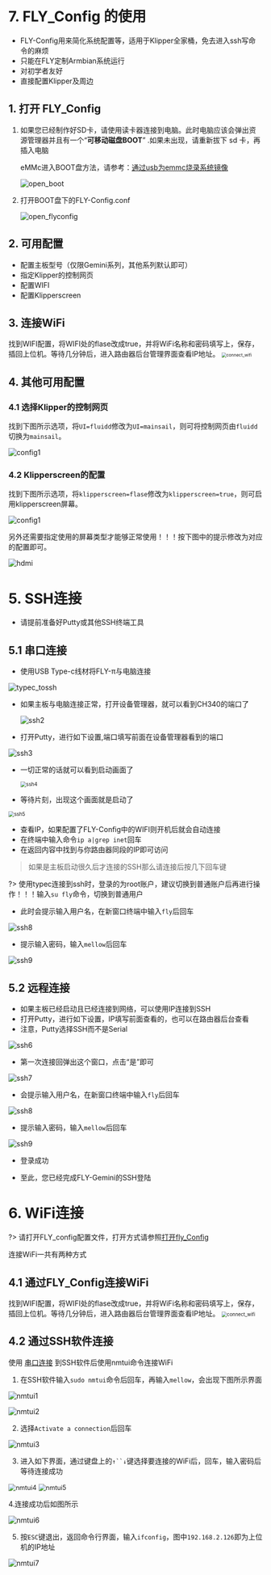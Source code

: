 # 7. FLY_Config 的使用

* FLY-Config用来简化系统配置等，适用于Klipper全家桶，免去进入ssh写命令的麻烦
* 只能在FLY定制Armbian系统运行
* 对初学者友好
* 直接配置Klipper及周边

## 1. 打开 FLY_Config

1. 如果您已经制作好SD卡，请使用读卡器连接到电脑。此时电脑应该会弹出资源管理器并且有一个“**可移动磁盘BOOT**” .如果未出现，请重新拔下 sd 卡，再插入电脑

   eMMc进入BOOT盘方法，请参考：[通过usb为emmc烧录系统镜像](/board/fly_pi/FLY_π_description1?id=_2-通过usb为emmc烧录系统镜像)

   ![open_boot](../../images/boards/fly_pi/open_boot.png)

   

2. 打开BOOT盘下的FLY-Config.conf

   ![open_flyconfig](../../images/boards/fly_pi/open_flyconfig.png)

## 2. 可用配置

* 配置主板型号（仅限Gemini系列，其他系列默认即可）
* 指定Klipper的控制网页
* 配置WIFI
* 配置Klipperscreen

## 3. 连接WiFi

   找到WIFI配置，将WIFI处的flase改成true，并将WiFi名称和密码填写上，保存，插回上位机。等待几分钟后，进入路由器后台管理界面查看IP地址。
<img src="../../images/boards/fly_pi/connect_wifi.png" alt="connect_wifi" style="zoom:60%;" />

## 4. 其他可用配置

### 4.1 选择Klipper的控制网页

找到下图所示选项，将``UI=fluidd``修改为``UI=mainsail``，则可将控制网页由``fluidd``切换为``mainsail``。

![config1](../../images/boards/fly_pi/config1.png)

### 4.2 Klipperscreen的配置

找到下图所示选项，将``klipperscreen=flase``修改为``klipperscreen=true``，则可启用klipperscreen屏幕。

![config1](../../images/boards/fly_pi/config1.png)

另外还需要指定使用的屏幕类型才能够正常使用！！！按下图中的提示修改为对应的配置即可。

![hdmi](../../images/boards/fly_pi/hdmi.png)

# 5. SSH连接

* 请提前准备好Putty或其他SSH终端工具

## 5.1 串口连接

* 使用USB Type-c线材将FLY-π与电脑连接

![typec_tossh](../../images/boards/fly_gemini_v3/typec_tossh.png)

* 如果主板与电脑连接正常，打开设备管理器，就可以看到CH340的端口了

  ![ssh2](../../images/system/ssh2.png)

* 打开Putty，进行如下设置,端口填写前面在设备管理器看到的端口

![ssh3](../../images/system/ssh3.png)

* 一切正常的话就可以看到启动画面了

  <img src="../../images/system/ssh4.png" alt="ssh4" style="zoom:70%;" />

* 等待片刻，出现这个画面就是启动了

<img src="../../images/system/ssh5.png" alt="ssh5" style="zoom:70%;" />

* 查看IP，如果配置了FLY-Config中的WIFI则开机后就会自动连接
* 在终端中输入命令```ip a|grep inet```回车
* 在返回内容中找到与你路由器同段的IP即可访问

> 如果是主板启动很久后才连接的SSH那么请连接后按几下回车键
>

?> 使用typec连接到ssh时，登录的为root账户，建议切换到普通账户后再进行操作！！！输入`su fly`命令，切换到普通用户

* 此时会提示输入用户名，在新窗口终端中输入```fly```后回车

![ssh8](../../images/system/ssh8.png)

* 提示输入密码，输入```mellow```后回车

![ssh9](../../images/system/ssh9.png)

## 5.2 远程连接

* 如果主板已经启动且已经连接到网络，可以使用IP连接到SSH
* 打开Putty，进行如下设置，IP填写前面查看的，也可以在路由器后台查看
* 注意，Putty选择SSH而不是Serial

![ssh6](../../images/system/ssh6.png  ":no-zooom")

* 第一次连接回弹出这个窗口，点击“是”即可

![ssh7](../../images/system/ssh7.png)

* 会提示输入用户名，在新窗口终端中输入```fly```后回车

![ssh8](../../images/system/ssh8.png)

* 提示输入密码，输入```mellow```后回车

![ssh9](../../images/system/ssh9.png)

* 登录成功

* 至此，您已经完成FLY-Gemini的SSH登陆

# 6. WiFi连接

?> 请打开FLY_config配置文件，打开方式请参照[打开fly_Config](/board/fly_gemini/host/FLY_π_fly_config.md "点击即可跳转")

连接WiFi一共有两种方式

## 4.1 通过FLY_Config连接WiFi

找到WIFI配置，将WIFI处的flase改成true，并将WiFi名称和密码填写上，保存，插回上位机。等待几分钟后，进入路由器后台管理界面查看IP地址。
<img src="../../images/boards/fly_pi/connect_wifi.png" alt="connect_wifi" style="zoom: 67%;" />

## 4.2 通过SSH软件连接

使用 [串口连接](/board/fly_gemini/host/FLY_π_ssh.md "点击即可跳转") 到SSH软件后使用nmtui命令连接WiFi

1. 在SSH软件输入`sudo nmtui`命令后回车，再输入`mellow`，会出现下图所示界面

![nmtui1](../../images/boards/fly_pi/nmtui1.png)

![nmtui2](../../images/boards/fly_pi/nmtui2.png)

2. 选择`Activate a connection`后回车

![nmtui3](../../images/boards/fly_pi/nmtui3.png)

3. 进入如下界面，通过键盘上的`↑``↓`键选择要连接的WiFi后，回车，输入密码后等待连接成功

<img src="../../images/boards/fly_pi/nmtui4.png" alt="nmtui4" style="zoom:90%;" />

<img src="../../images/boards/fly_pi/nmtui5.png" alt="nmtui5" style="zoom:90%;" />

4.连接成功后如图所示

![nmtui6](../../images/boards/fly_pi/nmtui6.png)

5. 按`ESC`键退出，返回命令行界面，输入`ifconfig`，图中`192.168.2.126`即为上位机的IP地址

![nmtui7](../../images/boards/fly_pi/nmtui7.png)
